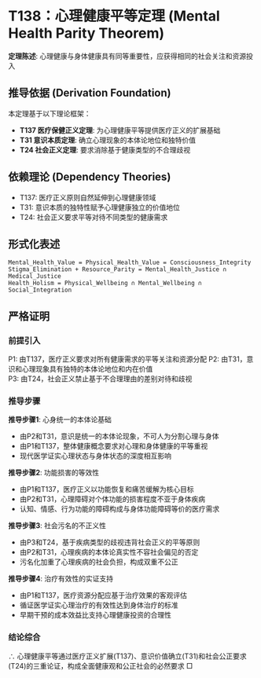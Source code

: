# T138：心理健康平等定理 (Mental Health Parity Theorem)  

**定理陈述**: 心理健康与身体健康具有同等重要性，应获得相同的社会关注和资源投入  

## 推导依据 (Derivation Foundation)
本定理基于以下理论框架：
- **T137 医疗保健正义定理**: 为心理健康平等提供医疗正义的扩展基础
- **T31 意识本质定理**: 确立心理现象的本体论地位和独特价值
- **T24 社会正义定理**: 要求消除基于健康类型的不合理歧视

## 依赖理论 (Dependency Theories)
- T137: 医疗正义原则自然延伸到心理健康领域
- T31: 意识本质的独特性赋予心理健康独立的价值地位
- T24: 社会正义要求平等对待不同类型的健康需求

## 形式化表述  
```
Mental_Health_Value = Physical_Health_Value = Consciousness_Integrity
Stigma_Elimination + Resource_Parity = Mental_Health_Justice ∩ Medical_Justice
Health_Holism = Physical_Wellbeing ∩ Mental_Wellbeing ∩ Social_Integration
```

## 严格证明

### 前提引入
P1: 由T137，医疗正义要求对所有健康需求的平等关注和资源分配
P2: 由T31，意识和心理现象具有独特的本体论地位和内在价值  
P3: 由T24，社会正义禁止基于不合理理由的差别对待和歧视  

### 推导步骤

**推导步骤1**: 心身统一的本体论基础
- 由P2和T31，意识是统一的本体论现象，不可人为分割心理与身体
- 由P1和T137，整体健康概念要求对心理和身体健康的平等重视
- 现代医学证实心理状态与身体状态的深度相互影响

**推导步骤2**: 功能损害的等效性
- 由P1和T137，医疗正义以功能恢复和痛苦缓解为核心目标
- 由P2和T31，心理障碍对个体功能的损害程度不亚于身体疾病
- 认知、情感、行为功能的障碍构成与身体功能障碍等价的医疗需求

**推导步骤3**: 社会污名的不正义性
- 由P3和T24，基于疾病类型的歧视违背社会正义的平等原则
- 由P2和T31，心理疾病的本体论真实性不容社会偏见的否定
- 污名化加重了心理疾病的社会负担，构成双重不公正

**推导步骤4**: 治疗有效性的实证支持
- 由P1和T137，医疗资源分配应基于治疗效果的客观评估
- 循证医学证实心理治疗的有效性达到身体治疗的标准
- 早期干预的成本效益比支持心理健康投资的合理性

### 结论综合
∴ 心理健康平等通过医疗正义扩展(T137)、意识价值确立(T31)和社会公正要求(T24)的三重论证，构成全面健康观和公正社会的必然要求 □  